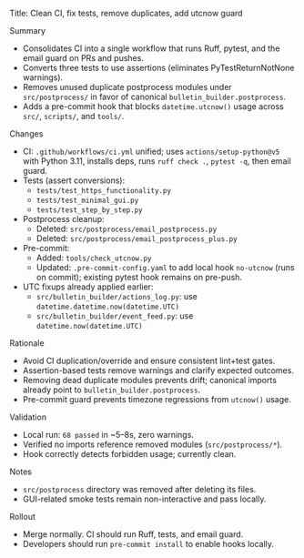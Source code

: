 Title: Clean CI, fix tests, remove duplicates, add utcnow guard

Summary
- Consolidates CI into a single workflow that runs Ruff, pytest, and the email guard on PRs and pushes.
- Converts three tests to use assertions (eliminates PyTestReturnNotNone warnings).
- Removes unused duplicate postprocess modules under `src/postprocess/` in favor of canonical `bulletin_builder.postprocess`.
- Adds a pre-commit hook that blocks `datetime.utcnow()` usage across `src/`, `scripts/`, and `tools/`.

Changes
- CI: `.github/workflows/ci.yml` unified; uses `actions/setup-python@v5` with Python 3.11, installs deps, runs `ruff check .`, `pytest -q`, then email guard.
- Tests (assert conversions):
  - `tests/test_https_functionality.py`
  - `tests/test_minimal_gui.py`
  - `tests/test_step_by_step.py`
- Postprocess cleanup:
  - Deleted: `src/postprocess/email_postprocess.py`
  - Deleted: `src/postprocess/email_postprocess_plus.py`
- Pre-commit:
  - Added: `tools/check_utcnow.py`
  - Updated: `.pre-commit-config.yaml` to add local hook `no-utcnow` (runs on commit); existing pytest hook remains on pre-push.
- UTC fixups already applied earlier:
  - `src/bulletin_builder/actions_log.py`: use `datetime.datetime.now(datetime.UTC)`
  - `src/bulletin_builder/event_feed.py`: use `datetime.now(datetime.UTC)`

Rationale
- Avoid CI duplication/override and ensure consistent lint+test gates.
- Assertion-based tests remove warnings and clarify expected outcomes.
- Removing dead duplicate modules prevents drift; canonical imports already point to `bulletin_builder.postprocess`.
- Pre-commit guard prevents timezone regressions from `utcnow()` usage.

Validation
- Local run: `68 passed` in ~5–8s, zero warnings.
- Verified no imports reference removed modules (`src/postprocess/*`).
- Hook correctly detects forbidden usage; currently clean.

Notes
- `src/postprocess` directory was removed after deleting its files.
- GUI-related smoke tests remain non-interactive and pass locally.

Rollout
- Merge normally. CI should run Ruff, tests, and email guard.
- Developers should run `pre-commit install` to enable hooks locally.
